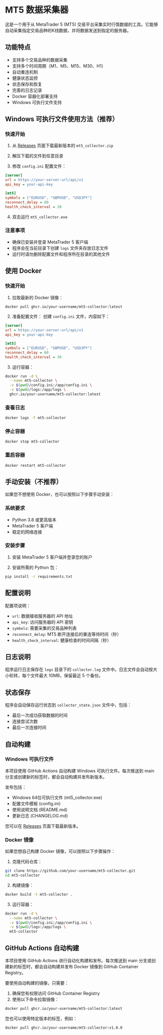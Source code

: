 # MT5 数据采集器

这是一个用于从 MetaTrader 5 (MT5) 交易平台采集实时行情数据的工具。它能够自动采集指定交易品种的K线数据，并将数据发送到指定的服务器。

## 功能特点

- 支持多个交易品种的数据采集
- 支持多个时间周期（M1、M5、M15、M30、H1）
- 自动重连机制
- 健康状态监控
- 状态保存和恢复
- 完善的日志记录
- Docker 容器化部署支持
- Windows 可执行文件支持

## Windows 可执行文件使用方法（推荐）

### 快速开始

1. 从 [Releases](https://github.com/your-username/mt5-collector/releases) 页面下载最新版本的 `mt5_collector.zip`

2. 解压下载的文件到任意目录

3. 修改 `config.ini` 配置文件：
```ini
[server]
url = https://your-server-url/api/v1
api_key = your-api-key

[mt5]
symbols = ["EURUSD", "GBPUSD", "USDJPY"]
reconnect_delay = 60
health_check_interval = 30
```

4. 双击运行 `mt5_collector.exe`

### 注意事项
- 确保已安装并登录 MetaTrader 5 客户端
- 程序会在当前目录下创建 `logs` 文件夹存放日志文件
- 运行时请勿删除配置文件和程序所在目录的其他文件

## 使用 Docker

### 快速开始

1. 拉取最新的 Docker 镜像：
```bash
docker pull ghcr.io/your-username/mt5-collector:latest
```

2. 准备配置文件：
创建 `config.ini` 文件，内容如下：
```ini
[server]
url = https://your-server-url/api/v1
api_key = your-api-key

[mt5]
symbols = ["EURUSD", "GBPUSD", "USDJPY"]
reconnect_delay = 60
health_check_interval = 30
```

3. 运行容器：
```bash
docker run -d \
  --name mt5-collector \
  -v $(pwd)/config.ini:/app/config.ini \
  -v $(pwd)/logs:/app/logs \
  ghcr.io/your-username/mt5-collector:latest
```

### 查看日志
```bash
docker logs -f mt5-collector
```

### 停止容器
```bash
docker stop mt5-collector
```

### 重启容器
```bash
docker restart mt5-collector
```

## 手动安装（不推荐）

如果您不想使用 Docker，也可以按照以下步骤手动安装：

### 系统要求

- Python 3.8 或更高版本
- MetaTrader 5 客户端
- 稳定的网络连接

### 安装步骤

1. 安装 MetaTrader 5 客户端并登录您的账户

2. 安装所需的 Python 包：
```bash
pip install -r requirements.txt
```

## 配置说明

配置项说明：
- `url`: 数据接收服务器的 API 地址
- `api_key`: 访问服务器的 API 密钥
- `symbols`: 需要采集的交易品种列表
- `reconnect_delay`: MT5 断开连接后的重连等待时间（秒）
- `health_check_interval`: 健康检查的时间间隔（秒）

## 日志说明

程序运行日志保存在 `logs` 目录下的 `collector.log` 文件中。日志文件会自动按大小轮转，每个文件最大 10MB，保留最近 5 个备份。

## 状态保存

程序会自动保存运行状态到 `collector_state.json` 文件中，包括：
- 最后一次成功获取数据的时间
- 连接尝试次数
- 最后一次连接时间

## 自动构建

### Windows 可执行文件
本项目使用 GitHub Actions 自动构建 Windows 可执行文件。每次推送到 main 分支或创建新的标签时，都会自动构建并发布新版本。

发布包括：
- Windows 64位可执行文件 (mt5_collector.exe)
- 配置文件模板 (config.ini)
- 使用说明文档 (README.md)
- 更新日志 (CHANGELOG.md)

您可以在 [Releases](https://github.com/your-username/mt5-collector/releases) 页面下载最新版本。

### Docker 镜像

如果您想自己构建 Docker 镜像，可以按照以下步骤操作：

1. 克隆代码仓库：
```bash
git clone https://github.com/your-username/mt5-collector.git
cd mt5-collector
```

2. 构建镜像：
```bash
docker build -t mt5-collector .
```

3. 运行容器：
```bash
docker run -d \
  --name mt5-collector \
  -v $(pwd)/config.ini:/app/config.ini \
  -v $(pwd)/logs:/app/logs \
  mt5-collector
```

## GitHub Actions 自动构建

本项目使用 GitHub Actions 进行自动化构建和发布。每次推送到 main 分支或创建新的标签时，都会自动构建并发布 Docker 镜像到 GitHub Container Registry。

要使用自动构建的镜像，只需要：

1. 确保您有权限访问 GitHub Container Registry
2. 使用以下命令拉取镜像：
```bash
docker pull ghcr.io/your-username/mt5-collector:latest
```

您也可以使用特定版本的标签，例如：
```bash
docker pull ghcr.io/your-username/mt5-collector:v1.0.0
``` 